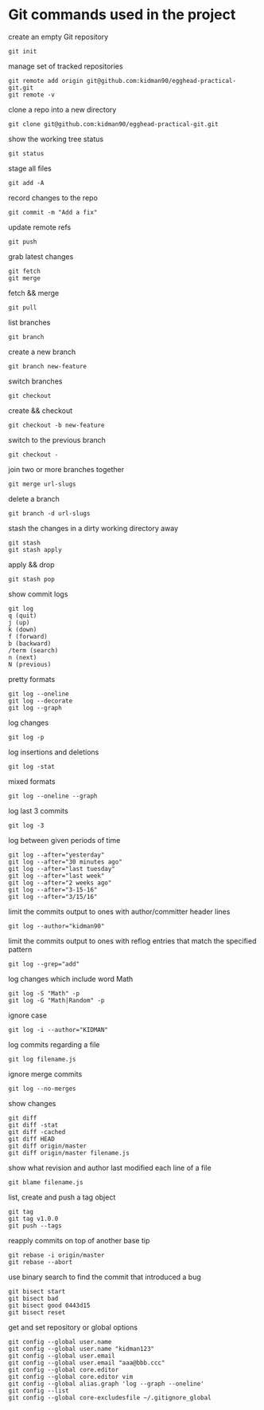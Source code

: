 # Git commands used in the project

create an empty Git repository

    git init

manage set of tracked repositories

    git remote add origin git@github.com:kidman90/egghead-practical-git.git
    git remote -v

clone a repo into a new directory

    git clone git@github.com:kidman90/egghead-practical-git.git

show the working tree status

    git status

stage all files

    git add -A

record changes to the repo

    git commit -m "Add a fix"

update remote refs

    git push

grab latest changes

    git fetch
    git merge

fetch && merge

    git pull

list branches

    git branch

create a new branch

    git branch new-feature

switch branches

    git checkout

create && checkout

    git checkout -b new-feature

switch to the previous branch

    git checkout -

join two or more branches together

    git merge url-slugs

delete a branch

    git branch -d url-slugs

stash the changes in a dirty working directory away

    git stash
    git stash apply

apply && drop

    git stash pop

show commit logs

    git log
    q (quit)
    j (up)
    k (down)
    f (forward)
    b (backward)
    /term (search)
    n (next)
    N (previous)

pretty formats

    git log --oneline
    git log --decorate
    git log --graph

log changes

    git log -p

log insertions and deletions

    git log -stat

mixed formats

    git log --oneline --graph

log last 3 commits

    git log -3

log between given periods of time

    git log --after="yesterday"
    git log --after="30 minutes ago"
    git log --after="last tuesday"
    git log --after="last week"
    git log --after="2 weeks ago"
    git log --after="3-15-16"
    git log --after="3/15/16"

limit the commits output to ones with author/committer header lines

    git log --author="kidman90"

limit the commits output to ones with reflog entries that match the specified pattern

    git log --grep="add"

log changes which include word Math

    git log -S "Math" -p
    git log -G "Math|Random" -p

ignore case

    git log -i --author="KIDMAN"

log commits regarding a file

    git log filename.js

ignore merge commits

    git log --no-merges

show changes

    git diff
    git diff -stat
    git diff -cached
    git diff HEAD
    git diff origin/master
    git diff origin/master filename.js

show what revision and author last modified each line of a file

    git blame filename.js

list, create and push a tag object

    git tag
    git tag v1.0.0
    git push --tags

reapply commits on top of another base tip

    git rebase -i origin/master
    git rebase --abort

use binary search to find the commit that introduced a bug

    git bisect start
    git bisect bad
    git bisect good 0443d15
    git bisect reset

get and set repository or global options

    git config --global user.name
    git config --global user.name "kidman123"
    git config --global user.email
    git config --global user.email "aaa@bbb.ccc"
    git config --global core.editor
    git config --global core.editor vim
    git config --global alias.graph 'log --graph --oneline'
    git config --list
    git config --global core-excludesfile ~/.gitignore_global